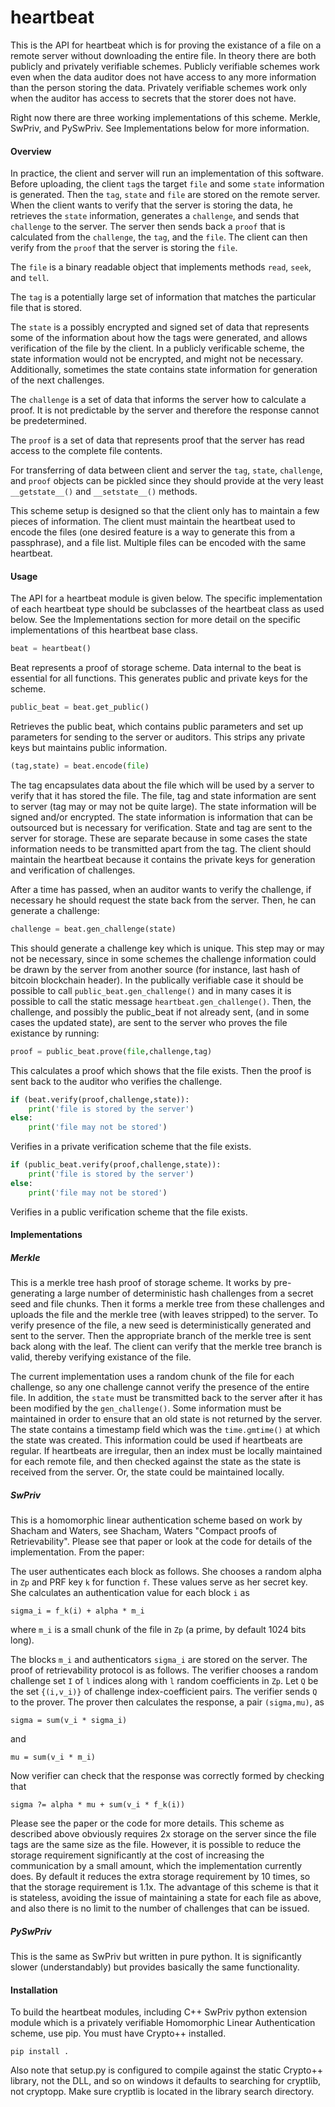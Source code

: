 heartbeat
=========

This is the API for heartbeat which is for proving the existance of a file on a remote server without downloading the entire file.  In theory there are both publicly and privately verifiable schemes.  Publicly verifiable schemes work even when the data auditor does not have access to any more information than the person storing the data.  Privately verifiable schemes work only when the auditor has access to secrets that the storer does not have.

Right now there are three working implementations of this scheme.  Merkle, SwPriv, and PySwPriv.  See Implementations below for more information.

#### Overview

In practice, the client and server will run an implementation of this software.  Before uploading, the client `tag`s the target `file` and some `state` information is generated.  Then the `tag`, `state` and `file` are stored on the remote server.  When the client wants to verify that the server is storing the data, he retrieves the `state` information, generates a `challenge`, and sends that `challenge` to the server.  The server then sends back a `proof` that is calculated from the `challenge`, the `tag`, and the `file`.  The client can then verify from the `proof` that the server is storing the `file`.

The `file` is a binary readable object that implements methods `read`, `seek`, and `tell`.

The `tag` is a potentially large set of information that matches the particular file that is stored.

The `state` is a possibly encrypted and signed set of data that represents some of the information about how the tags were generated, and allows verification of the file by the client.  In a publicly verificable scheme, the state information would not be encrypted, and might not be necessary.  Additionally, sometimes the state contains state information for generation of the next challenges.

The `challenge` is a set of data that informs the server how to calculate a proof.  It is not predictable by the server and therefore the response cannot be predetermined.

The `proof` is a set of data that represents proof that the server has read access to the complete file contents.

For transferring of data between client and server the `tag`, `state`, `challenge`, and `proof` objects can be pickled since they should provide at the very least `__getstate__()` and `__setstate__()` methods.

This scheme setup is designed so that the client only has to maintain a few pieces of information.  The client must maintain the heartbeat used to encode the files (one desired feature is a way to generate this from a passphrase), and a file list.  Multiple files can be encoded with the same heartbeat.

#### Usage

The API for a heartbeat module is given below.  The specific implementation of each heartbeat type should be subclasses of the heartbeat class as used below.  See the Implementations section for more detail on the specific implementations of this heartbeat base class.

```python
beat = heartbeat()
```

Beat represents a proof of storage scheme.  Data internal to the beat is essential for all functions.  This generates public and private keys for the scheme.

```python
public_beat = beat.get_public()
```

Retrieves the public beat, which contains public parameters and set up parameters for sending to the server or auditors.  This strips any private keys but maintains public information.

```python
(tag,state) = beat.encode(file)
```

The tag encapsulates data about the file which will be used by a server to verify that it has stored the file.  The file, tag and state information are sent to server (tag may or may not be quite large).  The state information will be signed and/or encrypted.  The state information is information that can be outsourced but is necessary for verification.  State and tag are sent to the server for storage.  These are separate because in some cases the state information needs to be transmitted apart from the tag.  The client should maintain the heartbeat because it contains the private keys for generation and verification of challenges.

After a time has passed, when an auditor wants to verify the challenge, if necessary he should request the state back from the server.  Then, he can generate a challenge:

```python
challenge = beat.gen_challenge(state)
```

This should generate a challenge key which is unique.  This step may or may not be necessary, since in some schemes the challenge information could be drawn by the server from another source (for instance, last hash of bitcoin blockchain header).  In the publically verifiable case it should be possible to call `public_beat.gen_challenge()` and in many cases it is possible to call the static message `heartbeat.gen_challenge()`.  Then, the challenge, and possibly the public_beat if not already sent, (and in some cases the updated state), are sent to the server who proves the file existance by running:

```python
proof = public_beat.prove(file,challenge,tag)
```

This calculates a proof which shows that the file exists.  Then the proof is sent back to the auditor who verifies the challenge.

```python
if (beat.verify(proof,challenge,state)):
	print('file is stored by the server')
else:
	print('file may not be stored')
```

Verifies in a private verification scheme that the file exists.

```python
if (public_beat.verify(proof,challenge,state)):
	print('file is stored by the server')
else:
	print('file may not be stored')
```

Verifies in a public verification scheme that the file exists.

#### Implementations

##### Merkle

This is a merkle tree hash proof of storage scheme.  It works by pre-generating a large number of deterministic hash challenges from a secret seed and file chunks.  Then it forms a merkle tree from these challenges and uploads the file and the merkle tree (with leaves stripped) to the server.  To verify presence of the file, a new seed is deterministically generated and sent to the server.  Then the appropriate branch of the merkle tree is sent back along with the leaf.  The client can verify that the merkle tree branch is valid, thereby verifying existance of the file.

The current implementation uses a random chunk of the file for each challenge, so any one challenge cannot verify the presence of the entire file.  In addition, the `state` must be transmitted back to the server after it has been modified by the `gen_challenge()`.  Some information must be maintained in order to ensure that an old state is not returned by the server.  The state contains a timestamp field which was the `time.gmtime()` at which the state was created.  This information could be used if heartbeats are regular.  If heartbeats are irregular, then an index must be locally maintained for each remote file, and then checked against the state as the state is received from the server.  Or, the state could be maintained locally.

##### SwPriv

This is a homomorphic linear authentication scheme based on work by Shacham and Waters, see Shacham, Waters "Compact proofs of Retrievability".  Please see that paper or look at the code for details of the implementation.  From the paper:

The user authenticates each block as follows. She chooses a random alpha in `Zp` and PRF key `k` for
function `f`. These values serve as her secret key. She calculates an authentication value for each
block `i` as

```
sigma_i = f_k(i) + alpha * m_i
```

where `m_i` is a small chunk of the file in `Zp` (a prime, by default 1024 bits long).

The blocks `m_i` and authenticators `sigma_i` are stored on the server. The proof of retrievability
protocol is as follows. The verifier chooses a random challenge set `I` of `l` indices along with `l` random
coefficients in `Zp`.  Let `Q` be the set `{(i,v_i)}` of challenge index-coefficient pairs. The verifier sends
`Q` to the prover. The prover then calculates the response, a pair `(sigma,mu)`, as

```
sigma = sum(v_i * sigma_i)
```

and

```
mu = sum(v_i * m_i)
```

Now verifier can check that the response was correctly formed by checking that

```
sigma ?= alpha * mu + sum(v_i * f_k(i))
```

Please see the paper or the code for more details.  This scheme as described above obviously requires 2x storage on the server since the file tags are the same size as the file.  However, it is possible to reduce the storage requirement significantly at the cost of increasing the communication by a small amount, which the implementation currently does.  By default it reduces the extra storage requirement by 10 times, so that the storage requirement is 1.1x.  The advantage of this scheme is that it is stateless, avoiding the issue of maintaining a state for each file as above, and also there is no limit to the number of challenges that can be issued.

##### PySwPriv

This is the same as SwPriv but written in pure python.  It is significantly slower (understandably) but provides basically the same functionality.

#### Installation

To build the heartbeat modules, including C++ SwPriv python extension module which is a privately verifiable Homomorphic Linear Authentication scheme, use pip.  You must have Crypto++ installed.

```
pip install .
```

Also note that setup.py is configured to compile against the static Crypto++ library, not the DLL, and so on windows it defaults to searching for cryptlib, not cryptopp.  Make sure cryptlib is located in the library search directory.
